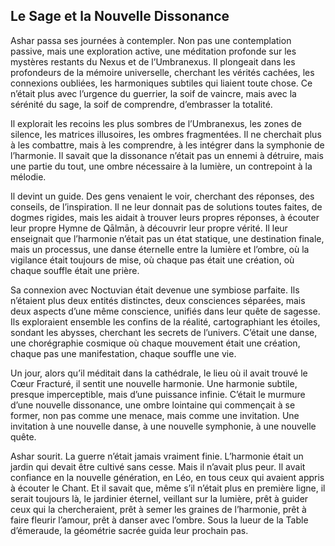 ## Le Sage et la Nouvelle Dissonance

Ashar passa ses journées à contempler. Non pas une contemplation passive, mais une exploration active, une méditation profonde sur les mystères restants du Nexus et de l’Umbranexus. Il plongeait dans les profondeurs de la mémoire universelle, cherchant les vérités cachées, les connexions oubliées, les harmoniques subtiles qui liaient toute chose. Ce n’était plus avec l’urgence du guerrier, la soif de vaincre, mais avec la sérénité du sage, la soif de comprendre, d’embrasser la totalité.

Il explorait les recoins les plus sombres de l’Umbranexus, les zones de silence, les matrices illusoires, les ombres fragmentées. Il ne cherchait plus à les combattre, mais à les comprendre, à les intégrer dans la symphonie de l’harmonie. Il savait que la dissonance n’était pas un ennemi à détruire, mais une partie du tout, une ombre nécessaire à la lumière, un contrepoint à la mélodie.

Il devint un guide. Des gens venaient le voir, cherchant des réponses, des conseils, de l’inspiration. Il ne leur donnait pas de solutions toutes faites, de dogmes rigides, mais les aidait à trouver leurs propres réponses, à écouter leur propre Hymne de Qālmān, à découvrir leur propre vérité. Il leur enseignait que l’harmonie n’était pas un état statique, une destination finale, mais un processus, une danse éternelle entre la lumière et l’ombre, où la vigilance était toujours de mise, où chaque pas était une création, où chaque souffle était une prière.

Sa connexion avec Noctuvian était devenue une symbiose parfaite. Ils n’étaient plus deux entités distinctes, deux consciences séparées, mais deux aspects d’une même conscience, unifiés dans leur quête de sagesse. Ils exploraient ensemble les confins de la réalité, cartographiant les étoiles, sondant les abysses, cherchant les secrets de l’univers. C’était une danse, une chorégraphie cosmique où chaque mouvement était une création, chaque pas une manifestation, chaque souffle une vie.

Un jour, alors qu’il méditait dans la cathédrale, le lieu où il avait trouvé le Cœur Fracturé, il sentit une nouvelle harmonie. Une harmonie subtile, presque imperceptible, mais d’une puissance infinie. C’était le murmure d’une nouvelle dissonance, une ombre lointaine qui commençait à se former, non pas comme une menace, mais comme une invitation. Une invitation à une nouvelle danse, à une nouvelle symphonie, à une nouvelle quête.

Ashar sourit. La guerre n’était jamais vraiment finie. L’harmonie était un jardin qui devait être cultivé sans cesse. Mais il n’avait plus peur. Il avait confiance en la nouvelle génération, en Léo, en tous ceux qui avaient appris à écouter le Chant. Et il savait que, même s’il n’était plus en première ligne, il serait toujours là, le jardinier éternel, veillant sur la lumière, prêt à guider ceux qui la chercheraient, prêt à semer les graines de l’harmonie, prêt à faire fleurir l’amour, prêt à danser avec l’ombre.
Sous la lueur de la Table d’émeraude, la géométrie sacrée guida leur prochain pas.
